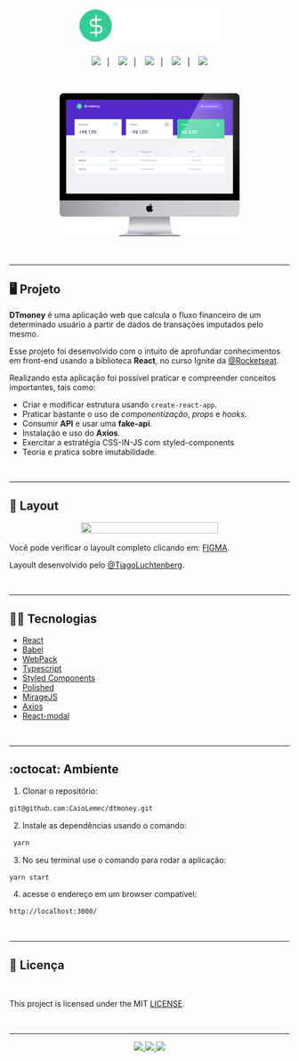 <h1 align="center">
    <img alt="logo" title="DTmoney" src="./src/assets/logo.svg" width="50%" />
</h1>

<p align="center">
  <a href="#-Projeto"><img src="https://img.shields.io/static/v1?label=&message=PROJETO&color=33CC95&style=for-the-badge&logo=REACT"/></a>&nbsp;&nbsp;&nbsp;|&nbsp;&nbsp;&nbsp;
  <a href="#-Layout"><img src="https://img.shields.io/static/v1?label=&message=LAYOULT&color=33CC95&style=for-the-badge&logo=styled-components"/></a>&nbsp;&nbsp;&nbsp;|&nbsp;&nbsp;&nbsp;
  <a href="#-Technologias"><img src="https://img.shields.io/static/v1?label=&message=TECNOLOGIAS&color=33CC95&style=for-the-badge&logo=visual-studio-code"/></a>&nbsp;&nbsp;&nbsp;|&nbsp;&nbsp;&nbsp;
  <a href="#-Ambiente"><img src="https://img.shields.io/static/v1?label=&message=AMBIENTE&color=33CC95&style=for-the-badge&logo=Yarn"/></a>&nbsp;&nbsp;&nbsp;|&nbsp;&nbsp;&nbsp;
  <a href="#-LICENSE"><img src="https://img.shields.io/static/v1?label=&message=LICENÇA&color=33CC95&style=for-the-badge&logo=docusign"/></a>
</p>

<br>

<p align="center">
 <img alt="mockup" src="./src/assets/mockup(dtmoney).png" width="65%">
</p>

<br>
<hr>

## :desktop_computer: Projeto

<strong>DTmoney</strong> é uma aplicação web que calcula o fluxo financeiro de um determinado usuário a partir de dados de transações imputados pelo mesmo.

Esse projeto foi desenvolvido com o intuito de aprofundar conhecimentos em front-end usando a biblioteca <strong>React</strong>, no curso Ignite da [@Rocketseat](https://github.com/Rocketseat).

Realizando esta aplicação foi possível praticar e compreender conceitos importantes, tais como:
- Criar e modificar estrutura usando ```create-react-app```.
- Praticar bastante o uso de <i>componentização</i>, <i>props</i> e <i>hooks</i>.
- Consumir <b>API</b> e usar uma <b>fake-api</b>.
- Instalação e uso do <b>Axios</b>. 
- Exercitar a estratégia CSS-IN-JS com styled-components
- Teoria e pratica sobre imutabilidade.

<br>
<hr>

## :nail_care: Layout
<p align="center">
<img src="./src/assets/" width="70%" height="70%" />
</p>

Você pode verificar o layoult completo clicando em: <a href="https://www.figma.com/file/0xmu9mj2TJYoIOubBFWsk5/dtmoney-Ignite-(Copy)?node-id=0%3A1">FIGMA</a>.

Layoult desenvolvido pelo [@TiagoLuchtenberg](https://www.instagram.com/tiagoluchtenberg/?hl=pt-br).

<br>
<hr>

## :technologist: Tecnologias

- [React](https://pt-br.reactjs.org/)
- [Babel](https://babeljs.io/)
- [WebPack](https://webpack.js.org/)
- [Typescript](https://www.typescriptlang.org/)
- [Styled Components](https://styled-components.com/)
- [Polished](https://github.com/styled-components/polished)
- [MirageJS](https://miragejs.com/ )
- [Axios](https://github.com/axios/axios)
- [React-modal](https://github.com/reactjs/react-modal)

<br>
<hr>

## :octocat: Ambiente

1. Clonar o repositório:

```bash
git@github.com:CaioLemec/dtmoney.git
```

2. Instale as dependências usando o comando:

```bash
 yarn
```

3. No seu terminal use o comando para rodar a aplicação:

```bash
yarn start
```

4. acesse o endereço em um browser compatível:

```bash
http://localhost:3000/
```
<br>
<hr>

## :bookmark_tabs: Licença

<br>

This project is licensed under the MIT [LICENSE](LICENSE.md).

<br>
<hr>
<p align="center">
<a href="https://github.com/CaioLemec"><img src="https://img.shields.io/static/v1?label=&message=Developed by Caio Lemec&color=33CC95&style=for-the-badge&logo=GitHub"/>
<a href="caiolemec@gmail.com"><img src="https://img.shields.io/static/v1?label=&message=E-mail&color=33CC95&style=for-the-badge&logo=Gmail"/>
<a href="https://br.linkedin.com/in/caio-lemec/"><img src="https://img.shields.io/static/v1?label=&message=LinkedIn&color=33CC95&style=for-the-badge&logo=linkedin"/>
<br></p>

